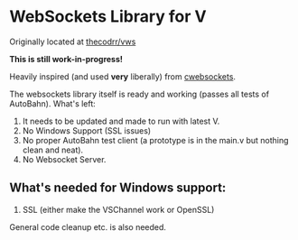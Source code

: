 # WebSockets Library for V

Originally located at [thecodrr/vws](https://github.com/thecodrr/vws)

**This is still work-in-progress!**

Heavily inspired (and used **very** liberally) from [cwebsockets](https://github.com/jeremyhahn/cwebsocket). 

The websockets library itself is ready and working (passes all tests of AutoBahn). What's left:

1. It needs to be updated and made to run with latest V.
2. No Windows Support (SSL issues)
3. No proper AutoBahn test client (a prototype is in the main.v but nothing clean and neat).
4. No Websocket Server.

## What's needed for Windows support:

1. SSL (either make the VSChannel work or OpenSSL)

General code cleanup etc. is also needed.
